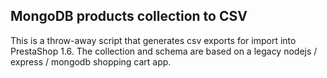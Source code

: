 MongoDB products collection to CSV
----------------------------------

This is a throw-away script that generates csv exports for import into PrestaShop 1.6. The collection and schema are based on a legacy nodejs / express / mongodb shopping cart app.

